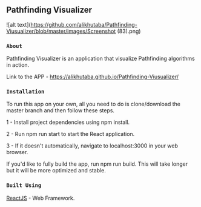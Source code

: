 ## Pathfinding Visualizer




![alt text](https://github.com/alikhutaba/Pathfinding-Viusualizer/blob/master/images/Screenshot (83).png)




### `About`

Pathfinding Visualizer is an application that visualize Pathfinding algorithms in action.

Link to the APP - https://alikhutaba.github.io/Pathfinding-Viusualizer/

### `Installation`

To run this app on your own, all you need to do is clone/download the master branch and then follow these steps.

1 - Install project dependencies using npm install.

2 - Run npm run start to start the React application.

3 - If it doesn't automatically, navigate to localhost:3000 in your web browser.

If you'd like to fully build the app, run npm run build. This will take longer but it will be more optimized and stable.

### `Built Using`

[ReactJS](https://facebook.github.io/create-react-app/docs/deployment) - Web Framework.


